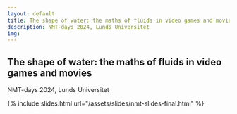 ```yaml
---
layout: default
title: The shape of water: the maths of fluids in video games and movies
description: NMT-days 2024, Lunds Universitet
img: 
---
```


<h2> The shape of water: the maths of fluids in video games and movies </h2>

NMT-days 2024, Lunds Universitet


{% include slides.html url="/assets/slides/nmt-slides-final.html" %}